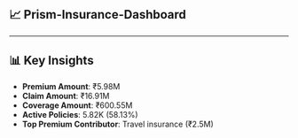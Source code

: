 ##  📈 Prism-Insurance-Dashboard 


---
## 📊 Key Insights

- **Premium Amount**: ₹5.98M
- **Claim Amount**: ₹16.91M
- **Coverage Amount**: ₹600.55M
- **Active Policies**: 5.82K (58.13%)
- **Top Premium Contributor**: Travel insurance (₹2.5M)
